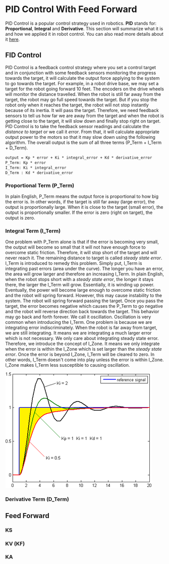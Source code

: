 # PID Control With Feed Forward
PID Control is a popular control strategy used in robotics. **PID** stands for: **Proportional**, **Integral** and **Derivative**. This section will summarize what it is and how we applied it in robot control. You can also read more details about it [here](https://en.wikipedia.org/wiki/Proportional%E2%80%93integral%E2%80%93derivative_controller).

## FID Control
PID Control is a feedback control strategy where you set a control target and in conjunction with some feedback sensors monitoring the progress towards the target, it will calculate the output force applying to the system to go towards the target. For example, in a robot drive base, we may set a target for the robot going forward 10 feet. The encoders on the drive wheels will monitor the distance travelled. When the robot is still far away from the target, the robot may go full speed towards the target. But if you stop the robot only when it reaches the target, the robot will not stop instantly because of its inertia. It will pass the target. Therefore, we need feedback sensors to tell us how far we are away from the target and when the robot is getting close to the target, it will slow down and finally stop right on target. PID Control is to take the feedback sensor readings and calculate the *distance to target* or we call it *error*. From that, it will calculate appropriate output power to the motors so that it may slow down using the following algorithm. The overall output is the sum of all three terms (P_Term + I_Term + D_Term).
```
output = Kp * error + Ki * integral_error + Kd * derivative_error
P_Term: Kp * error
I_Term: Ki * integral_error
D_Term : Kd * derivative_error
```

### Proportional Term (P_Term)
In plain English, P_Term means the output force is proportional to how big the error is. In other words, if the target is still far away (large error), the output is proportionally large. When it is close to the target (small error), the output is proportionally smaller. If the error is zero (right on target), the output is zero.

### Integral Term (I_Term)
One problem with P_Term alone is that if the error is becoming very small, the output will become so small that it will not have enough force to overcome static friction. Therefore, it will stop short of the target and will never reach it. The remaining distance to target is called *steady state error*. I_Term is introduced to remedy this problem. Simply put, I_Term is integrating past errors (area under the curve). The longer you have an error, the area will grow larger and therefore an increasing I_Term. In plain English, when the robot stops short with a *steady state error*, the longer it stays there, the larger the I_Term will grow. Essentially, it is winding up power. Eventually, the power will become large enough to overcome static friction and the robot will spring forward. However, this may cause instability to the system. The robot will spring forward passing the target. Once you pass the target, the error becomes negative which causes the P_Term to go negative and the robot will reverse direction back towards the target. This behavior may go back and forth forever. We call it oscillation. Oscillation is very common when introducing the I_Term. One problem is because we are integrating error indiscriminately. When the robot is far away from target, we are still integrating. It means we are integrating a much larger error which is not necessary. We only care about integrating steady state error. Therefore, we introduce the concept of I_Zone. It means we only integrate when the error is within the I_Zone which is set larger than the *steady state error*. Once the error is beyond I_Zone, I_Term will be cleared to zero. In other words, I_Term doesn't come into play unless the error is within I_Zone. I_Zone makes I_Term less susceptible to causing oscillation.

 ![image name](/images/Change_with_Ki.png)

### Derivative Term (D_Term)

## Feed Forward

### KS

### KV (KF)

### KA

